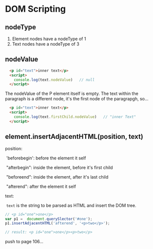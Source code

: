 # DOM Scripting

## nodeType
1. Element nodes have a nodeType of 1
2. Text nodes have a nodeType of 3

## nodeValue
```html
  <p id="text">inner text</p>
  <script>
    console.log(text.nodeValue)   // null
  </script>
```
The nodeValue of the P element itself is empty.
The text within the paragraph is a different node, it's the first node of the paragrapgh, so...
```html
  <p id="text">inner text</p>
  <script>
    console.log(text.firstChild.nodeValue)   // "inner Text"
  </script>
```

## element.insertAdjacentHTML(position, text)

position: 

​	'beforebegin': before the element it self

​	"afterbegin": inside the element, before it's first child

​	"beforeend": inside the element, after it's last child

​	"afterend": after the element it self

text:

​	`text` is the string to be parsed as HTML and insert the DOM tree.

```js
// <p id="one">one</p>
var p1 =  document.querySlector('#one');
p1.insertAdjacentHTML('afterend', '<p>two</p>');

// result: <p id="one">one</p><p>two</p>
```

push to page 106...
